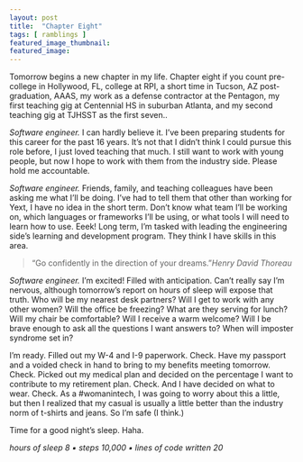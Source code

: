 ```yaml
---
layout: post
title:  "Chapter Eight"
tags: [ ramblings ]
featured_image_thumbnail:
featured_image: 
---
```

Tomorrow begins a new chapter in my life.  Chapter eight if you count pre-college in Hollywood, FL, college at RPI, a short time in Tucson, AZ post-graduation, AAAS, my work as a defense contractor at the Pentagon, my first teaching gig at Centennial HS in suburban Atlanta, and my second teaching gig at TJHSST as the first seven..

*Software engineer.*  I can hardly believe it.  I’ve been preparing students for this career for the past 16 years.  It’s not that I didn’t think I could pursue this role before, I just loved teaching that much.  I still want to work with young people, but now I hope to work with them from the industry side.  Please hold me accountable.

*Software engineer.*  Friends, family, and teaching colleagues have been asking me what I’ll be doing.  I’ve had to tell them that other than working for Yext, I have no idea in the short term.  Don’t know what team I’ll be working on, which languages or frameworks I’ll be using, or what tools I will need to learn how to use.  Eeek!  Long term, I’m tasked with leading the engineering side’s learning and development program.  They think I have skills in this area.

>“Go confidently in the direction of your dreams.”<cite>Henry David Thoreau</cite>

*Software engineer.*  I’m excited!  Filled with anticipation.  Can’t really say I’m nervous, although tomorrow’s report on hours of sleep will expose that truth.  Who will be my nearest desk partners?   Will I get to work with any other women?  Will the office be freezing?  What are they serving for lunch?  Will my chair be comfortable?  Will I receive a warm welcome?  Will I be brave enough to ask all the questions I want answers to?  When will imposter syndrome set in?

I’m ready.  Filled out my W-4 and I-9 paperwork.  Check.  Have my passport and a voided check in hand to bring to my benefits meeting tomorrow.  Check.  Picked out my medical plan and decided on the percentage I want to contribute to my retirement plan.  Check.  And I have decided on what to wear.  Check.  As a #womanintech, I was going to worry about this a little, but then I realized that my casual is usually a little better than the industry norm of t-shirts and jeans.  So I’m safe (I think.) 

Time for a good night’s sleep.  Haha.

*hours of sleep 8  ▪  steps 10,000  ▪  lines of code written 20* 
